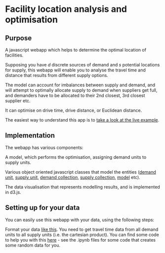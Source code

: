 # Facility location analysis and optimisation

## Purpose

A javascript webapp which helps to determine the optimal location of facilities.

Supposing you have _d_ discrete sources of demand and _s_ potential locations for supply, this webapp will enable you to analyse the travel time and distance that results from different supply options.

The model can account for imbalances between supply and demand, and will attempt to optimally allocate supply to demand when suppliers get full, and demanders have to be allocated to their 2nd closest, 3rd closest supplier etc.

It can optimise on drive time, drive distance, or Euclidean distance.

The easiest way to understand this app is to [take a look at the live example](https://robinl.github.io/discrete_facility_optimisation/web/).


## Implementation

The webapp has various components:

A model, which performs the optimisation, assigning demand units to supply units.

Various object oriented javascript classes that model the entities ([demand unit](https://github.com/RobinL/discrete_facility_optimisation/blob/master/web/js/custom/demand.js), [supply unit](https://github.com/RobinL/discrete_facility_optimisation/blob/master/web/js/custom/supply.js), [demand collection](https://github.com/RobinL/discrete_facility_optimisation/blob/master/web/js/custom/demand_collection.js), [supply collection](https://github.com/RobinL/discrete_facility_optimisation/blob/master/web/js/custom/supply_collection.js), [model](https://github.com/RobinL/discrete_facility_optimisation/blob/master/web/js/custom/supply_demand_model.js) etc).

The data visualisation that represents modelling results, and is implemented in d3.js.

## Setting up for your data

You can easily use this webapp with your data, using the following steps:

Format your data [like this](https://github.com/RobinL/discrete_facility_optimisation/blob/master/web/data/datasets/data.csv).  You need to get travel time data from all demand units to all supply units (i.e. the cartesian product).  You can find some code to help you with this [here](https://github.com/RobinL/discrete_facility_optimisation/tree/master/jupyter) - see the .ipynb files for some code that creates some random data for you.